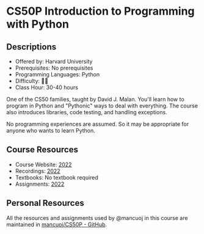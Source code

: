 # CS50P Introduction to Programming with Python

## Descriptions

- Offered by: Harvard University
- Prerequisites: No prerequisites
- Programming Languages: Python
- Difficulty: 🌟🌟
- Class Hour: 30-40 hours

One of the CS50 families, taught by David J. Malan. You'll learn how to program in Python and "Pythonic" ways to deal with everything. The course also introduces libraries, code testing, and handling exceptions.

No programming experiences are assumed. So it may be appropriate for anyone who wants to learn Python.

## Course Resources

- Course Website: [2022](https://cs50.harvard.edu/python/2022/)
- Recordings: [2022](https://www.bilibili.com/video/BV1z5411X7wX)
- Textbooks: No textbook required
- Assignments: [2022](https://cs50.harvard.edu/python/2022/)

## Personal Resources

All the resources and assignments used by @mancuoj in this course are maintained in [mancuoj/CS50P - GitHub](https://github.com/mancuoj/CS50P).
